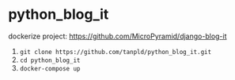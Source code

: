 # python_blog_it
dockerize project: https://github.com/MicroPyramid/django-blog-it

1. `git clone https://github.com/tanpld/python_blog_it.git`
2. `cd python_blog_it`
3. `docker-compose up`
